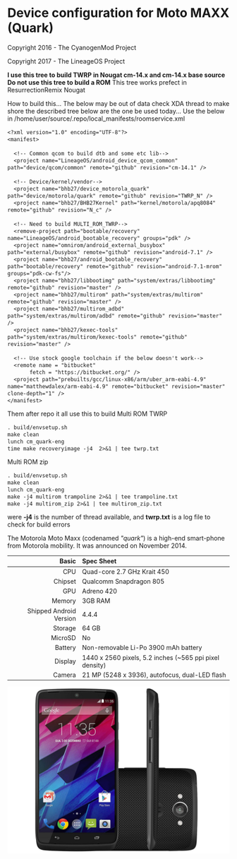 Device configuration for Moto MAXX (Quark)
==============================
Copyright 2016 - The CyanogenMod Project

Copyright 2017 - The LineageOS   Project

**I use this tree to build TWRP in Nougat cm-14.x and cm-14.x base source**
**Do not use this tree to build a ROM**
This tree works prefect in ResurrectionRemix Nougat

How to build this...
The below may be out of data check XDA thread to make shore the described tree below are the one be used today...
Use the below in /home/user/source/.repo/local_manifests/roomservice.xml

	<?xml version="1.0" encoding="UTF-8"?>
	<manifest>

	  <!-- Common qcom to build dtb and some etc lib-->
	  <project name="LineageOS/android_device_qcom_common" path="device/qcom/common" remote="github" revision="cm-14.1" />

	  <!-- Device/kernel/vendor-->
	  <project name="bhb27/device_motorola_quark" path="device/motorola/quark" remote="github" revision="TWRP_N" />
	  <project name="bhb27/BHB27Kernel" path="kernel/motorola/apq8084" remote="github" revision="N_c" />

	  <!-- Need to build MULTI_ROM_TWRP-->
	  <remove-project path="bootable/recovery" name="LineageOS/android_bootable_recovery" groups="pdk" />
	  <project name="omnirom/android_external_busybox"  path="external/busybox" remote="github" revision="android-7.1" />
	  <project name="bhb27/android_bootable_recovery" path="bootable/recovery" remote="github" revision="android-7.1-mrom" groups="pdk-cw-fs"/>
	  <project name="bhb27/libbootimg" path="system/extras/libbootimg" remote="github" revision="master" />
	  <project name="bhb27/multirom" path="system/extras/multirom" remote="github" revision="master" />
	  <project name="bhb27/multirom_adbd" path="system/extras/multirom/adbd" remote="github" revision="master" />
	  <project name="bhb27/kexec-tools" path="system/extras/multirom/kexec-tools" remote="github" revision="master" />

	  <!-- Use stock google toolchain if the below doesn't work-->
	  <remote name = "bitbucket"
		   fetch = "https://bitbucket.org/" />
	  <project path="prebuilts/gcc/linux-x86/arm/uber_arm-eabi-4.9" name="matthewdalex/arm-eabi-4.9" remote="bitbucket" revision="master" clone-depth="1" />
	</manifest>

Them after repo it all use this to build Multi ROM TWRP

	. build/envsetup.sh
	make clean
	lunch cm_quark-eng
	time make recoveryimage -j4  2>&1 | tee twrp.txt

Multi ROM zip

	. build/envsetup.sh
	make clean
	lunch cm_quark-eng
	make -j4 multirom trampoline 2>&1 | tee trampoline.txt
	make -j4 multirom_zip 2>&1 | tee multirom_zip.txt

were **-j4** is the number of thread available, and **twrp.txt** is a log file to check for build errors

The Motorola Moto Maxx (codenamed _"quark"_) is a high-end smart-phone from Motorola mobility.
It was announced on November 2014.

Basic   | Spec Sheet
-------:|:-------------------------
CPU     | Quad-core 2.7 GHz Krait 450
Chipset | Qualcomm Snapdragon 805
GPU     | Adreno 420
Memory  | 3GB RAM
Shipped Android Version | 4.4.4
Storage | 64 GB
MicroSD | No
Battery | Non-removable Li-Po 3900 mAh battery
Display | 1440 x 2560 pixels, 5.2 inches (~565 ppi pixel density)
Camera  | 21 MP (5248 x 3936), autofocus, dual-LED flash


![MOTO MAXX](https://raw.githubusercontent.com/bhb27/scripts/f45458e4bc40dcc6d71ed933d49dad01a3b63f4b/etc/images/moto-maxx.jpg "MOTO MAXX")
